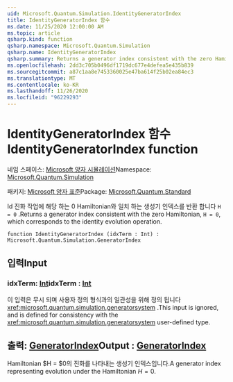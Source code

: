 ```yaml
---
uid: Microsoft.Quantum.Simulation.IdentityGeneratorIndex
title: IdentityGeneratorIndex 함수
ms.date: 11/25/2020 12:00:00 AM
ms.topic: article
qsharp.kind: function
qsharp.namespace: Microsoft.Quantum.Simulation
qsharp.name: IdentityGeneratorIndex
qsharp.summary: Returns a generator index consistent with the zero Hamiltonian, `H = 0`, which corresponds to the identity evolution operation.
ms.openlocfilehash: 2dd3c705b0496df1719dc677e4defea5e435b839
ms.sourcegitcommit: a87c1aa8e7453360025e47ba614f25b02ea84ec3
ms.translationtype: MT
ms.contentlocale: ko-KR
ms.lasthandoff: 11/26/2020
ms.locfileid: "96229293"
---
```

# <a name="identitygeneratorindex-function"></a><span data-ttu-id="3ba01-102">IdentityGeneratorIndex 함수</span><span class="sxs-lookup"><span data-stu-id="3ba01-102">IdentityGeneratorIndex function</span></span>

<span data-ttu-id="3ba01-103">네임 스페이스: [Microsoft 양자 시뮬레이션](xref:Microsoft.Quantum.Simulation)</span><span class="sxs-lookup"><span data-stu-id="3ba01-103">Namespace: [Microsoft.Quantum.Simulation](xref:Microsoft.Quantum.Simulation)</span></span>

<span data-ttu-id="3ba01-104">패키지: [Microsoft 양자 표준](https://nuget.org/packages/Microsoft.Quantum.Standard)</span><span class="sxs-lookup"><span data-stu-id="3ba01-104">Package: [Microsoft.Quantum.Standard](https://nuget.org/packages/Microsoft.Quantum.Standard)</span></span>


<span data-ttu-id="3ba01-105">Id 진화 작업에 해당 하는 0 Hamiltonian와 일치 하는 생성기 인덱스를 반환 합니다 `H = 0` .</span><span class="sxs-lookup"><span data-stu-id="3ba01-105">Returns a generator index consistent with the zero Hamiltonian, `H = 0`, which corresponds to the identity evolution operation.</span></span>

```qsharp
function IdentityGeneratorIndex (idxTerm : Int) : Microsoft.Quantum.Simulation.GeneratorIndex
```


## <a name="input"></a><span data-ttu-id="3ba01-106">입력</span><span class="sxs-lookup"><span data-stu-id="3ba01-106">Input</span></span>

### <a name="idxterm--int"></a><span data-ttu-id="3ba01-107">idxTerm: [Int](xref:microsoft.quantum.lang-ref.int)</span><span class="sxs-lookup"><span data-stu-id="3ba01-107">idxTerm : [Int](xref:microsoft.quantum.lang-ref.int)</span></span>

<span data-ttu-id="3ba01-108">이 입력은 무시 되며 사용자 정의 형식과의 일관성을 위해 정의 됩니다 <xref:microsoft.quantum.simulation.generatorsystem> .</span><span class="sxs-lookup"><span data-stu-id="3ba01-108">This input is ignored, and is defined for consistency with the <xref:microsoft.quantum.simulation.generatorsystem> user-defined type.</span></span>



## <a name="output--generatorindex"></a><span data-ttu-id="3ba01-109">출력: [GeneratorIndex](xref:Microsoft.Quantum.Simulation.GeneratorIndex)</span><span class="sxs-lookup"><span data-stu-id="3ba01-109">Output : [GeneratorIndex](xref:Microsoft.Quantum.Simulation.GeneratorIndex)</span></span>

<span data-ttu-id="3ba01-110">Hamiltonian $H = $0의 진화를 나타내는 생성기 인덱스입니다.</span><span class="sxs-lookup"><span data-stu-id="3ba01-110">A generator index representing evolution under the Hamiltonian $H = 0$.</span></span>